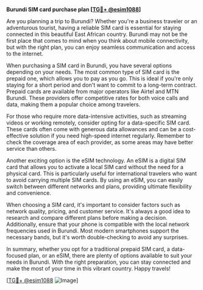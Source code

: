 **Burundi SIM card purchase plan [[TG💪+ @esim1088](https://t.me/s/esim1088)]**

Are you planning a trip to Burundi? Whether you're a business traveler or an adventurous tourist, having a reliable SIM card is essential for staying connected in this beautiful East African country. Burundi may not be the first place that comes to mind when you think about mobile connectivity, but with the right plan, you can enjoy seamless communication and access to the internet.

When purchasing a SIM card in Burundi, you have several options depending on your needs. The most common type of SIM card is the prepaid one, which allows you to pay as you go. This is ideal if you're only staying for a short period and don't want to commit to a long-term contract. Prepaid cards are available from major operators like Airtel and MTN Burundi. These providers offer competitive rates for both voice calls and data, making them a popular choice among travelers.

For those who require more data-intensive activities, such as streaming videos or working remotely, consider opting for a data-specific SIM card. These cards often come with generous data allowances and can be a cost-effective solution if you need high-speed internet regularly. Remember to check the coverage area of each provider, as some areas may have better service than others.

Another exciting option is the eSIM technology. An eSIM is a digital SIM card that allows you to activate a local SIM card without the need for a physical card. This is particularly useful for international travelers who want to avoid carrying multiple SIM cards. By using an eSIM, you can easily switch between different networks and plans, providing ultimate flexibility and convenience.

When choosing a SIM card, it's important to consider factors such as network quality, pricing, and customer service. It's always a good idea to research and compare different plans before making a decision. Additionally, ensure that your phone is compatible with the local network frequencies used in Burundi. Most modern smartphones support the necessary bands, but it's worth double-checking to avoid any surprises.

In summary, whether you opt for a traditional prepaid SIM card, a data-focused plan, or an eSIM, there are plenty of options available to suit your needs in Burundi. With the right preparation, you can stay connected and make the most of your time in this vibrant country. Happy travels!

[[TG💪+ @esim1088](https://t.me/s/esim1088) ![Image](https://i.postimg.cc/Y0z9fWf4/image.png)]